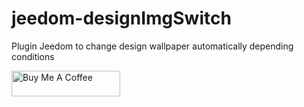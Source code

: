 # jeedom-designImgSwitch

Plugin Jeedom to change design wallpaper automatically depending conditions

<a href="https://www.buymeacoffee.com/mips2648" target="_blank"><img src="https://cdn.buymeacoffee.com/buttons/default-orange.png" alt="Buy Me A Coffee" height="41" width="174"></a>
